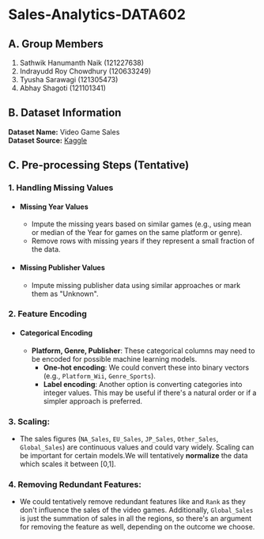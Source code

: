 # Sales-Analytics-DATA602

## A. Group Members
1. Sathwik Hanumanth Naik (121227638)
1. Indrayudd Roy Chowdhury (120633249)
1. Tyusha Sarawagi (121305473)
1. Abhay Shagoti (121101341)

## B. Dataset Information
**Dataset Name:** Video Game Sales<br>
**Dataset Source:** [Kaggle](https://www.kaggle.com/datasets/gregorut/videogamesales)

## C. Pre-processing Steps (Tentative)  
### 1. Handling Missing Values
  -  #### Missing Year Values
      - Impute the missing years based on similar games (e.g., using mean or median of the Year for games on the same platform or genre).
      - Remove rows with missing years if they represent a small fraction of the data.
    
  -  #### Missing Publisher Values
      - Impute missing publisher data using similar approaches or mark them as "Unknown".
   
### 2. Feature Encoding

- #### Categorical Encoding
    - **Platform, Genre, Publisher**: These categorical columns may need to be encoded for possible machine learning models.
      - **One-hot encoding**: We could convert these into binary vectors (e.g., `Platform_Wii`, `Genre_Sports`).
      - **Label encoding**: Another option is converting categories into integer values. This may be useful if there's a natural order or if a simpler approach is preferred.

   

### 3. Scaling:

- The sales figures (`NA_Sales`, `EU_Sales`, `JP_Sales`, `Other_Sales`, `Global_Sales`) are continuous values and could vary widely. Scaling can be important for certain models.We will tentatively **normalize** the data which scales it between [0,1].

### 4. Removing Redundant Features:

- We could tentatively remove redundant features like and `Rank` as they don't influence the sales of the video games. Additionally, `Global_Sales` is just the summation of sales in all the regions, so there's an argument for removing the feature as well, depending on the outcome we choose.


